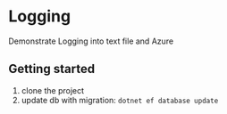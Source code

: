# Logging
Demonstrate Logging into text file and Azure

## Getting started

1. clone the project
2. update db with migration: `dotnet ef database update`
